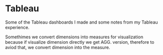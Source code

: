 # Tableau
Some of the Tableau dashboards I made and some notes from my Tableau experience.</br>

Somethimes we convert dimensions into measures for visualization because if visualize dimension directly we get AGG. version, therefore to aviod that, we convert dimension into the measure.
